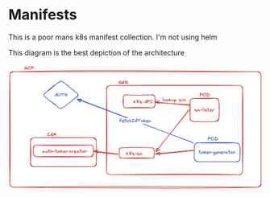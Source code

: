 # Manifests

This is a poor mans k8s manifest collection. I'm not using helm

This diagram is the best depiction of the architecture

![image.png](./image.png)
